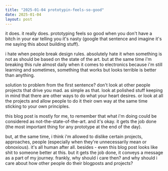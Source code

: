 ```yaml
---
title: "2025-01-04 prototypin-feels-so-good"
date: 2025-01-04
layout: post
---
```


it does. it really does. prototyping feels so good when you don't have a bitch in your ear telling you it's nasty (google that sentence and imagine it's me saying this about building stuff). <br />

i hate when people break design rules. absolutely hate it when something is not as should be based on the state of the art. but at the same time i'm breaking this rule almost daily when it comes to electronics because i'm still learning and sometimes, something that works but looks terrible is better than anything. <br />

solution to problem from the first sentence? don't look at other people projects that drive you mad. as simple as that. look at polished stuff keeping in mind that there are other ways to do what your heart desires. or look at all the projects and allow people to do it their own way at the same time sticking to your own principles. <br />

this blog post is mostly for me, to remember that what i'm doing could be considered as not-the-state-of-the-art. and it's okay. it gets the job done (the most important thing for any prototype at the end of the day). <br />

but, at the same time, i think i'm allowed to dislike certain projects, approaches, people (especially when they're unnecessarily mean or obnoxious). it's all human after all. besides - even this blog post looks like shit to someone better at this. but it gets the job done, it conveys a message as a part of my journey. frankly, why should i care then? and why should i care about how other people do their blogposts and projects? 
